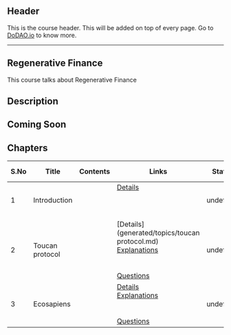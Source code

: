 ## Header
This is the course header. This will be added on top of every page. Go to [DoDAO.io](https://www.dodao.io) to know more.

 ---

 ## Regenerative Finance
 This course talks about Regenerative Finance

 
 ## Description
 ## Coming Soon
 
 ## Chapters
 
 | S.No        | Title       | Contents   | Links      | Status      | Completion Week |
 | ----------- | ----------- |----------- |----------- | ----------- | ----------- |
 | 1      | Introduction | | [Details](generated/topics/introduction.md) <br/>  <br/>  <br/>  <br/>  | undefined | undefined |
 | 2      | Toucan protocol | | [Details](generated/topics/toucan protocol.md) <br/> [Explanations](generated/explanations/toucan.md) <br/>  <br/>  <br/> [Questions](generated/questions/toucan.md) | undefined | undefined |
 | 3      | Ecosapiens | | [Details](generated/topics/ecosapiens.md) <br/> [Explanations](generated/explanations/ecosapiens.md) <br/>  <br/>  <br/> [Questions](generated/questions/ecosapiens.md) | undefined | undefined | 
